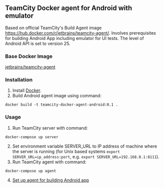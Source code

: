 ## TeamCity Docker agent for Android with emulator
Based on official TeamCity's Build Agent image https://hub.docker.com/r/jetbrains/teamcity-agent/. Involves prerequisites for building Android App including emulator for UI tests. The level of Android API is set to version 25.

### Base Docker Image
[jetbrains/teamcity-agent](https://hub.docker.com/r/jetbrains/teamcity-agent/)


### Installation

1. Install [Docker](https://www.docker.com).
2. Build Android agent image using command:

```
docker build -t teamcity-docker-agent-android:0.1 .
```

### Usage

1. Run TeamCity server with command:
```
docker-compose up server
```
2. Set environment variable SERVER_URL to IP address of machine where the server is running (for Unix based systems `export SERVER_URL=ip_address:port`, e.g. `export SERVER_URL=192.168.0.1:8111`).
3. Run TeamCity agent with command:
```
docker-compose up agent
```
4. [Set up agent for building Android app](SETUP.md)
